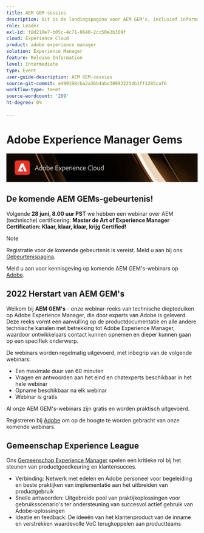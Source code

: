 ```yaml
---
title: AEM GEM-sessies
description: Dit is de landingspagina voor AEM GEM's, inclusief informatie over de webinarreeks en registratiegegevens, vorige en volgende webinars
role: Leader
exl-id: f8d210e7-b05c-4c71-9640-2cc50e2b309f
cloud: Experience Cloud
product: adobe experience manager
solution: Experience Manager
feature: Release Information
level: Intermediate
type: Event
user-guide-description: AEM GEM-sessies
source-git-commit: e499198cba2a36b4abd389932254b1ff1285caf6
workflow-type: tm+mt
source-wordcount: '289'
ht-degree: 0%

---
```


# Adobe Experience Manager Gems

<img alt="Digitale ervaringen" src="./assets/ADX_Gems.png"/>

## De komende AEM GEMs-gebeurtenis!

<!---  Remove the comment marks, and put the upcoming event in the below table

<table style="max-width: 1214px;">
<tr>
  <td style="vertical-align: top;">
    <a href="https://www.youtube.com/watch?v=f1T9XU9TCJU">
      <img alt="Experience League LIVE Oct 25" src="assets/Oct25_2022_exl_live_banner_web_1920_WebBanner.png">
    </a>
    <div>
      <a href="https://www.youtube.com/watch?v=f1T9XU9TCJU">
        <strong>Deliver the right offer at the right time with decision management</strong>
      </a>
      <br/><em>with Sandra Hausmann, Ben Tepfer, Brandon Poyfair, and Jason Hickey</em>
      <br/><em>October 25, 2022</em>
    </div>
  </td>
</tr>
</table>

--->
Volgende **28 juni, 8.00 uur PST** we hebben een webinar over AEM (technische) certificering: **Master de Art of Experience Manager Certification: Klaar, klaar, klaar, krijg Certified!**

>[!NOTE]
> Registratie voor de komende gebeurtenis is vereist. Meld u aan bij ons [Gebeurtenispagina](https://aem-augs.adobe.com/events/details/adobe-experience-manager-aem-learning-chapter-presents-master-the-art-of-experience-manager-certification-get-ready-get-set-get-certified/).
>
> Meld u aan voor kennisgeving op komende AEM GEM&#39;s-webinars op [Adobe](https://aem-augs.adobe.com/).

## 2022 Herstart van AEM GEM&#39;s

Welkom bij **AEM GEM&#39;s** - onze webinar-reeks van technische diepteduiken op Adobe Experience Manager, die door experts van Adobe is geleverd. Deze reeks vormt een aanvulling op de productdocumentatie en alle andere technische kanalen met betrekking tot Adobe Experience Manager, waardoor ontwikkelaars contact kunnen opnemen en dieper kunnen gaan op een specifiek onderwerp.

De webinars worden regelmatig uitgevoerd, met inbegrip van de volgende webinars:

* Een maximale duur van 60 minuten
* Vragen en antwoorden aan het eind en chatexperts beschikbaar in het hele webinar
* Opname beschikbaar na elk webinar
* Webinar is gratis

Al onze AEM GEM&#39;s-webinars zijn gratis en worden praktisch uitgevoerd.

Registreren bij [Adobe](https://aem-augs.adobe.com/) om op de hoogte te worden gebracht van onze komende webinars.

## Gemeenschap Experience League

Ons [Gemeenschap Experience Manager](https://experienceleaguecommunities.adobe.com/t5/adobe-experience-manager/ct-p/adobe-experience-manager-community) spelen een kritieke rol bij het steunen van productgoedkeuring en klantensucces.

* Verbinding: Netwerk met edelen en Adobe personeel voor begeleiding en beste praktijken van implementatie aan het uitbreiden van productgebruik
* Snelle antwoorden: Uitgebreide pool van praktijkoplossingen voor gebruiksscenario&#39;s ter ondersteuning van succesvol actief gebruik van Adobe-oplossingen
* Ideatie en feedback: De ideeën van het klantenproduct van de inname en verstrekken waardevolle VoC terugkoppelen aan productteams


